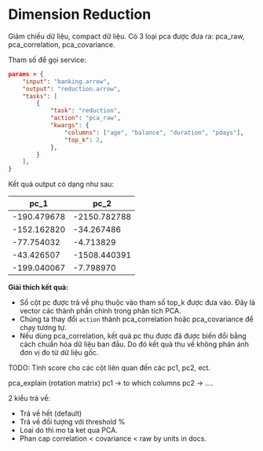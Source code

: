 # Dimension Reduction


Giảm chiều dữ liệu, compact dữ liệu. Có 3 loại pca được đưa ra: pca_raw, pca_correlation, pca_covariance.

Tham số để gọi service:

```json
params = {
    "input": "banking.arrow",
    "output": "reduction.arrow",
    "tasks": [
        {
            "task": "reduction",
            "action": "pca_raw",
            "kwargs": {
                "columns": ["age", "balance", "duration", "pdays"],
                "top_k": 2,
            },
        }
    ],
}
```

Kết quả output có dạng như sau:

| pc_1         | pc_2         |
|--------------|--------------|
| -190.479678  | -2150.782788 |
| -152.162820  | -34.267486   |
| -77.754032   | -4.713829    |
| -43.426507   | -1508.440391 |
| -199.040067  | -7.798970    |



**Giải thích kết quả:**

- Số cột pc được trả về phụ thuộc vào tham số top_k được đưa vào. Đây là vector các thành phần chính trong phân tích PCA.
- Chúng ta thay đổi `action` thành pca_correlation hoặc pca_covariance để chạy tương tự.
- Nếu dùng pca_correlation, kết quả pc thu được đã được biến đổi bằng cách chuẩn hóa dữ liệu ban đầu. Do đó kết quả thu về không phán ánh đơn vị đo từ dữ liệu gốc.

TODO: Tính score cho các cột liên quan đến các pc1, pc2, ect.

pca_explain (rotation matrix)
pc1 -> to which columns
pc2 -> ....

2 kiểu trả về:
- Trả về hết (default)
- Trả về đối tượng với threshold %
- Loai do thi mo ta ket qua PCA.
- Phan cap correlation < covariance < raw by units in docs.

